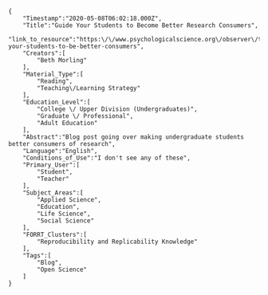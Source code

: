 
    {
        "Timestamp":"2020-05-08T06:02:18.000Z",
        "Title":"Guide Your Students to Become Better Research Consumers",
        "link_to_resource":"https:\/\/www.psychologicalscience.org\/observer\/teach-your-students-to-be-better-consumers",
        "Creators":[
            "Beth Morling"
        ],
        "Material_Type":[
            "Reading",
            "Teaching\/Learning Strategy"
        ],
        "Education_Level":[
            "College \/ Upper Division (Undergraduates)",
            "Graduate \/ Professional",
            "Adult Education"
        ],
        "Abstract":"Blog post going over making undergraduate students better consumers of research",
        "Language":"English",
        "Conditions_of_Use":"I don't see any of these",
        "Primary_User":[
            "Student",
            "Teacher"
        ],
        "Subject_Areas":[
            "Applied Science",
            "Education",
            "Life Science",
            "Social Science"
        ],
        "FORRT_Clusters":[
            "Reproducibility and Replicability Knowledge"
        ],
        "Tags":[
            "Blog",
            "Open Science"
        ]
    }
